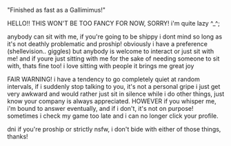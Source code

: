 "Finished as fast as a Gallimimus!"

HELLO!! THIS WON'T BE TOO FANCY FOR NOW, SORRY! i'm quite lazy ^_^;

anybody can sit with me, if you're going to be shippy i dont mind so long as it's not deathly problematic and proship! obviously i have a preference (shellevision.. giggles) but anybody is welcome to interact or just sit with me! and if youre just sitting with me for the sake of needing someone to sit with, thats fine too! i love sitting with people it brings me great joy

FAIR WARNING! i have a tendency to go completely quiet at random intervals, if i suddenly stop talking to you, it's not a personal gripe i just get very awkward and would rather just sit in silence while i do other things, just know your company is always appreciated. HOWEVER if you whisper me, i'm bound to answer eventually, and if i don't, it's not on purpose! sometimes i check my game too late and i can no longer click your profile.

dni if you're proship or strictly nsfw, i don't bide with either of those things, thanks!
<!--
**shelIevision/shelIevision** is a ✨ _special_ ✨ repository because its `README.md` (this file) appears on your GitHub profile.

Here are some ideas to get you started:

- 🔭 I’m currently working on ...
- 🌱 I’m currently learning ...
- 👯 I’m looking to collaborate on ...
- 🤔 I’m looking for help with ...
- 💬 Ask me about ...
- 📫 How to reach me: ...
- 😄 Pronouns: ...
- ⚡ Fun fact: ...
-->

